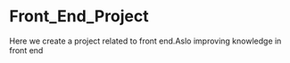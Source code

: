 # Front_End_Project
Here we create a project related to front end.Aslo improving knowledge in front end
